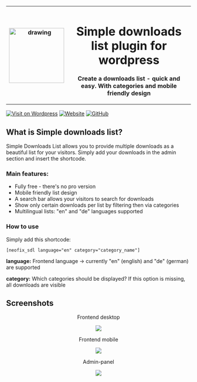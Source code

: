  <table style="width: 100%;">
  <tr>
    <th><img src="https://user-images.githubusercontent.com/65506676/167635631-e31b10a4-df1b-48e7-8910-6ed64a508aa7.png" alt="drawing" width="150"/>
</th>
    <th><img style="width: 800px;"></img><h1>Simple downloads list plugin for wordpress</h1><p>Create a downloads list - quick and easy. With categories and mobile friendly design</p></th>
  </tr>
</table>

[![Visit on Wordpress](https://img.shields.io/badge/Visit_on_Wordpress-%23117AC9.svg?style=for-the-badge&logo=WordPress&logoColor=white)](https://wordpress.org/plugins/simple-downloads-list/)
[![Website](https://img.shields.io/badge/Web-neofix.ch-brightgreen?style=for-the-badge)](https://neofix.ch)
[![GitHub](https://img.shields.io/github/license/Neofix-IT/simple-downloads-list_wordpress_plugin?style=for-the-badge&color=red)](LICENSE)

## What is Simple downloads list?

Simple Downloads List allows you to provide multiple downloads as a beautiful list for your visitors. Simply add your downloads in the admin section and insert the shortcode.

### Main features:

* Fully free - there's no pro version
* Mobile friendly list design
* A search bar allows your visitors to search for downloads
* Show only certain downloads per list by filtering then via categories
* Multilingual lists: "en" and "de" languages supported

### How to use

Simply add this shortcode:

`[neofix_sdl language="en" category="category_name"]`

**language:** Frontend language -> currently "en" (english) and "de" (german) are supported

**category:** Which categories should be displayed? If this option is missing, all downloads are visible

## Screenshots

<p align="center">Frontend desktop</p>
<p align="center">
  <img src="https://user-images.githubusercontent.com/65506676/170063082-10465497-bfda-401d-bff0-43eda5858127.png">
</p>

<p align="center">Frontend mobile</p>
<p align="center">
  <img src="https://user-images.githubusercontent.com/65506676/170063704-e0057132-393d-4ce8-b2f7-03d2be09333b.png">
</p>

<p align="center">Admin-panel</p>
<p align="center">
  <img src="https://user-images.githubusercontent.com/65506676/170064248-dfbf178e-f872-4541-aca9-8991a9c25d6c.png">
</p>
